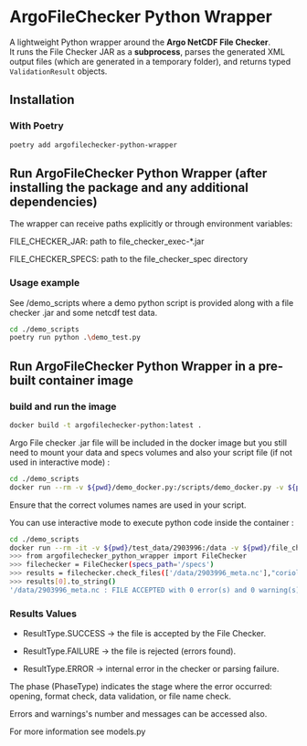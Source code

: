 # ArgoFileChecker Python Wrapper

A lightweight Python wrapper around the **Argo NetCDF File Checker**.  
It runs the File Checker JAR as a **subprocess**, parses the generated XML output files (which are generated in a temporary folder), and returns typed `ValidationResult` objects.

## Installation

### With Poetry

```bash
poetry add argofilechecker-python-wrapper
```

## Run ArgoFileChecker Python Wrapper (after installing the package and any additional dependencies)
The wrapper can receive paths explicitly or through environment variables:

FILE_CHECKER_JAR: path to file_checker_exec-*.jar

FILE_CHECKER_SPECS: path to the file_checker_spec directory

### Usage example
See /demo_scripts where a demo python script is provided along with a file checker .jar and some netcdf test data.

```bash
cd ./demo_scripts
poetry run python .\demo_test.py
```

## Run ArgoFileChecker Python Wrapper in a pre-built container image

### build and run the image

```bash
docker build -t argofilechecker-python:latest .
```

Argo File checker .jar file will be included in the docker image but you still need to mount your data and specs volumes and also your script file (if not used in interactive mode) :

```bash
cd ./demo_scripts
docker run --rm -v ${pwd}/demo_docker.py:/scripts/demo_docker.py -v ${pwd}/test_data/2903996:/data -v ${pwd}/file_checker_spec:/specs  argofilechecker-python:latest /scripts/demo_docker.py
```
Ensure that the correct volumes names are used in your script.

You can use interactive mode to execute python code inside the container :

```bash
cd ./demo_scripts
docker run --rm -it -v ${pwd}/test_data/2903996:/data -v ${pwd}/file_checker_spec:/specs  argofilechecker-python:latest
>>> from argofilechecker_python_wrapper import FileChecker
>>> filechecker = FileChecker(specs_path='/specs')
>>> results = filechecker.check_files(['/data/2903996_meta.nc'],"coriolis")
>>> results[0].to_string()
'/data/2903996_meta.nc : FILE ACCEPTED with 0 error(s) and 0 warning(s)'
```


### Results Values

- ResultType.SUCCESS → the file is accepted by the File Checker.

- ResultType.FAILURE → the file is rejected (errors found).

- ResultType.ERROR → internal error in the checker or parsing failure.

The phase (PhaseType) indicates the stage where the error occurred: opening, format check, data validation, or file name check.

Errors and warnings's number and messages can be accessed also.

For more information see models.py